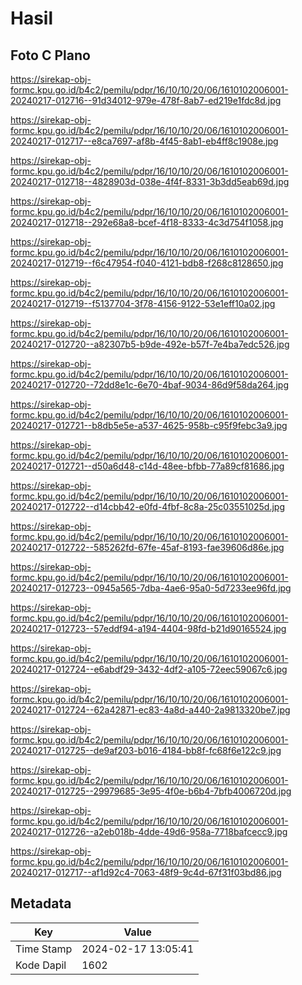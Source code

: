 # Hasil

## Foto C Plano

https://sirekap-obj-formc.kpu.go.id/b4c2/pemilu/pdpr/16/10/10/20/06/1610102006001-20240217-012716--91d34012-979e-478f-8ab7-ed219e1fdc8d.jpg

https://sirekap-obj-formc.kpu.go.id/b4c2/pemilu/pdpr/16/10/10/20/06/1610102006001-20240217-012717--e8ca7697-af8b-4f45-8ab1-eb4ff8c1908e.jpg

https://sirekap-obj-formc.kpu.go.id/b4c2/pemilu/pdpr/16/10/10/20/06/1610102006001-20240217-012718--4828903d-038e-4f4f-8331-3b3dd5eab69d.jpg

https://sirekap-obj-formc.kpu.go.id/b4c2/pemilu/pdpr/16/10/10/20/06/1610102006001-20240217-012718--292e68a8-bcef-4f18-8333-4c3d754f1058.jpg

https://sirekap-obj-formc.kpu.go.id/b4c2/pemilu/pdpr/16/10/10/20/06/1610102006001-20240217-012719--f6c47954-f040-4121-bdb8-f268c8128650.jpg

https://sirekap-obj-formc.kpu.go.id/b4c2/pemilu/pdpr/16/10/10/20/06/1610102006001-20240217-012719--f5137704-3f78-4156-9122-53e1eff10a02.jpg

https://sirekap-obj-formc.kpu.go.id/b4c2/pemilu/pdpr/16/10/10/20/06/1610102006001-20240217-012720--a82307b5-b9de-492e-b57f-7e4ba7edc526.jpg

https://sirekap-obj-formc.kpu.go.id/b4c2/pemilu/pdpr/16/10/10/20/06/1610102006001-20240217-012720--72dd8e1c-6e70-4baf-9034-86d9f58da264.jpg

https://sirekap-obj-formc.kpu.go.id/b4c2/pemilu/pdpr/16/10/10/20/06/1610102006001-20240217-012721--b8db5e5e-a537-4625-958b-c95f9febc3a9.jpg

https://sirekap-obj-formc.kpu.go.id/b4c2/pemilu/pdpr/16/10/10/20/06/1610102006001-20240217-012721--d50a6d48-c14d-48ee-bfbb-77a89cf81686.jpg

https://sirekap-obj-formc.kpu.go.id/b4c2/pemilu/pdpr/16/10/10/20/06/1610102006001-20240217-012722--d14cbb42-e0fd-4fbf-8c8a-25c03551025d.jpg

https://sirekap-obj-formc.kpu.go.id/b4c2/pemilu/pdpr/16/10/10/20/06/1610102006001-20240217-012722--585262fd-67fe-45af-8193-fae39606d86e.jpg

https://sirekap-obj-formc.kpu.go.id/b4c2/pemilu/pdpr/16/10/10/20/06/1610102006001-20240217-012723--0945a565-7dba-4ae6-95a0-5d7233ee96fd.jpg

https://sirekap-obj-formc.kpu.go.id/b4c2/pemilu/pdpr/16/10/10/20/06/1610102006001-20240217-012723--57eddf94-a194-4404-98fd-b21d90165524.jpg

https://sirekap-obj-formc.kpu.go.id/b4c2/pemilu/pdpr/16/10/10/20/06/1610102006001-20240217-012724--e6abdf29-3432-4df2-a105-72eec59067c6.jpg

https://sirekap-obj-formc.kpu.go.id/b4c2/pemilu/pdpr/16/10/10/20/06/1610102006001-20240217-012724--62a42871-ec83-4a8d-a440-2a9813320be7.jpg

https://sirekap-obj-formc.kpu.go.id/b4c2/pemilu/pdpr/16/10/10/20/06/1610102006001-20240217-012725--de9af203-b016-4184-bb8f-fc68f6e122c9.jpg

https://sirekap-obj-formc.kpu.go.id/b4c2/pemilu/pdpr/16/10/10/20/06/1610102006001-20240217-012725--29979685-3e95-4f0e-b6b4-7bfb4006720d.jpg

https://sirekap-obj-formc.kpu.go.id/b4c2/pemilu/pdpr/16/10/10/20/06/1610102006001-20240217-012726--a2eb018b-4dde-49d6-958a-7718bafcecc9.jpg

https://sirekap-obj-formc.kpu.go.id/b4c2/pemilu/pdpr/16/10/10/20/06/1610102006001-20240217-012717--af1d92c4-7063-48f9-9c4d-67f31f03bd86.jpg


## Metadata

| Key        | Value               |
| ---------- | ------------------- |
| Time Stamp | 2024-02-17 13:05:41 |
| Kode Dapil | 1602                |



